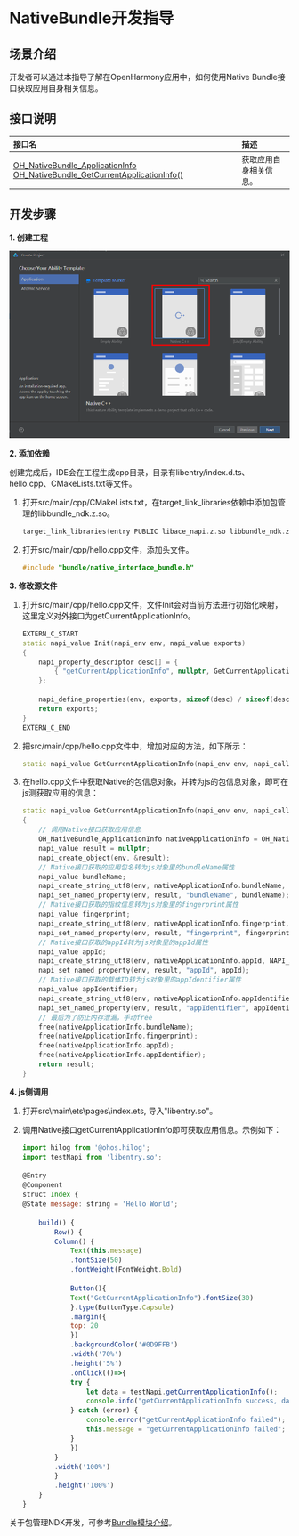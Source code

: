 # NativeBundle开发指导

## 场景介绍

开发者可以通过本指导了解在OpenHarmony应用中，如何使用Native Bundle接口获取应用自身相关信息。

## 接口说明

| 接口名                                                       | 描述                                     |
| :----------------------------------------------------------- | :--------------------------------------- |
| [OH_NativeBundle_ApplicationInfo OH_NativeBundle_GetCurrentApplicationInfo()](../reference/native-apis/native__interface__bundle.md) | 获取应用自身相关信息。          |

## 开发步骤

**1. 创建工程**

![创建C++应用](figures/rawfile1.png)

**2. 添加依赖**

创建完成后，IDE会在工程生成cpp目录，目录有libentry/index.d.ts、hello.cpp、CMakeLists.txt等文件。

1. 打开src/main/cpp/CMakeLists.txt，在target_link_libraries依赖中添加包管理的libbundle_ndk.z.so。

    ```c++
    target_link_libraries(entry PUBLIC libace_napi.z.so libbundle_ndk.z.so)
    ```

2. 打开src/main/cpp/hello.cpp文件，添加头文件。

    ```c++
    #include "bundle/native_interface_bundle.h"
    ```

**3. 修改源文件**

1. 打开src/main/cpp/hello.cpp文件，文件Init会对当前方法进行初始化映射，这里定义对外接口为getCurrentApplicationInfo。

    ```c++
    EXTERN_C_START
    static napi_value Init(napi_env env, napi_value exports)
    {
        napi_property_descriptor desc[] = {
            { "getCurrentApplicationInfo", nullptr, GetCurrentApplicationInfo, nullptr, nullptr, nullptr, napi_default, nullptr}
        };

        napi_define_properties(env, exports, sizeof(desc) / sizeof(desc[0]), desc);
        return exports;
    }
    EXTERN_C_END
    ```

2. 把src/main/cpp/hello.cpp文件中，增加对应的方法，如下所示：

    ```c++
    static napi_value GetCurrentApplicationInfo(napi_env env, napi_callback_info info)
    ```

3. 在hello.cpp文件中获取Native的包信息对象，并转为js的包信息对象，即可在js测获取应用的信息：

    ```c++
    static napi_value GetCurrentApplicationInfo(napi_env env, napi_callback_info info)
    {
        // 调用Native接口获取应用信息
        OH_NativeBundle_ApplicationInfo nativeApplicationInfo = OH_NativeBundle_GetCurrentApplicationInfo();
        napi_value result = nullptr;
        napi_create_object(env, &result);
        // Native接口获取的应用包名转为js对象里的bundleName属性
        napi_value bundleName;
        napi_create_string_utf8(env, nativeApplicationInfo.bundleName, NAPI_AUTO_LENGTH, &bundleName);
        napi_set_named_property(env, result, "bundleName", bundleName);
        // Native接口获取的指纹信息转为js对象里的fingerprint属性
        napi_value fingerprint;
        napi_create_string_utf8(env, nativeApplicationInfo.fingerprint, NAPI_AUTO_LENGTH, &fingerprint);
        napi_set_named_property(env, result, "fingerprint", fingerprint);
        // Native接口获取的appId转为js对象里的appId属性
        napi_value appId;
        napi_create_string_utf8(env, nativeApplicationInfo.appId, NAPI_AUTO_LENGTH, &appId);
        napi_set_named_property(env, result, "appId", appId);
        // Native接口获取的载体ID转为js对象里的appIdentifier属性
        napi_value appIdentifier;
        napi_create_string_utf8(env, nativeApplicationInfo.appIdentifier, NAPI_AUTO_LENGTH, &appIdentifier);
        napi_set_named_property(env, result, "appIdentifier", appIdentifier);
        // 最后为了防止内存泄漏，手动free
        free(nativeApplicationInfo.bundleName);
        free(nativeApplicationInfo.fingerprint);
        free(nativeApplicationInfo.appId);
        free(nativeApplicationInfo.appIdentifier);
        return result;
    }
    ```

**4. js侧调用**

1. 打开src\main\ets\pages\index.ets, 导入"libentry.so"。


2. 调用Native接口getCurrentApplicationInfo即可获取应用信息。示例如下：

    ```js
    import hilog from '@ohos.hilog';
    import testNapi from 'libentry.so';

    @Entry
    @Component
    struct Index {
    @State message: string = 'Hello World';

        build() {
            Row() {
            Column() {
                Text(this.message)
                .fontSize(50)
                .fontWeight(FontWeight.Bold)

                Button(){
                Text("GetCurrentApplicationInfo").fontSize(30)
                }.type(ButtonType.Capsule)
                .margin({
                top: 20
                })
                .backgroundColor('#0D9FFB')
                .width('70%')
                .height('5%')
                .onClick(()=>{
                try {
                    let data = testNapi.getCurrentApplicationInfo();
                    console.info("getCurrentApplicationInfo success, data is " + JSON.stringify(data));
                } catch (error) {
                    console.error("getCurrentApplicationInfo failed");
                    this.message = "getCurrentApplicationInfo failed";
                }
                })
            }
            .width('100%')
            }
            .height('100%')
        }
    }
    ```

关于包管理NDK开发，可参考[Bundle模块介绍](../reference/native-apis/_bundle.md)。
